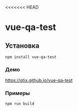 <<<<<<< HEAD
# vue-qa-test

## Установка
```
npm install vue-qa-test
```

### Демо
https://gtix.github.io/vue-qa-test

### Примеры
```
npm run build
```